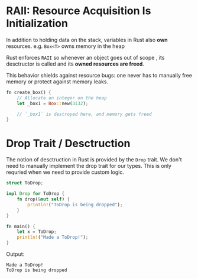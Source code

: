 # RAII: Resource Acquisition Is Initialization

In addition to holding data on the stack, variables in Rust also __own__ resources.
e.g. `Box<T>` owns memory in the heap

Rust enforces `RAII` so whenever an object goes out of scope , its desctructor is called and its __owned resources are freed__.

This behavior shields against resource bugs: one never has to manually free memory or protect against memory leaks.

```rust
fn create_box() {
    // Allocate an integer on the heap
    let _box1 = Box::new(3i32);

    // `_box1` is destroyed here, and memory gets freed
}
```

# Drop Trait / Desctruction

The notion of desctruction in Rust is provided by the `Drop` trait. We don't need to manually implement the drop trait for our types. This is only requried when we need to provide custom logic.

```rust
struct ToDrop;

impl Drop for ToDrop {
    fn drop(&mut self) {
        println!("ToDrop is being dropped");
    }
}

fn main() {
    let x = ToDrop;
    println!("Made a ToDrop!");
}
```

Output: 
```
Made a ToDrop!
ToDrop is being dropped
```